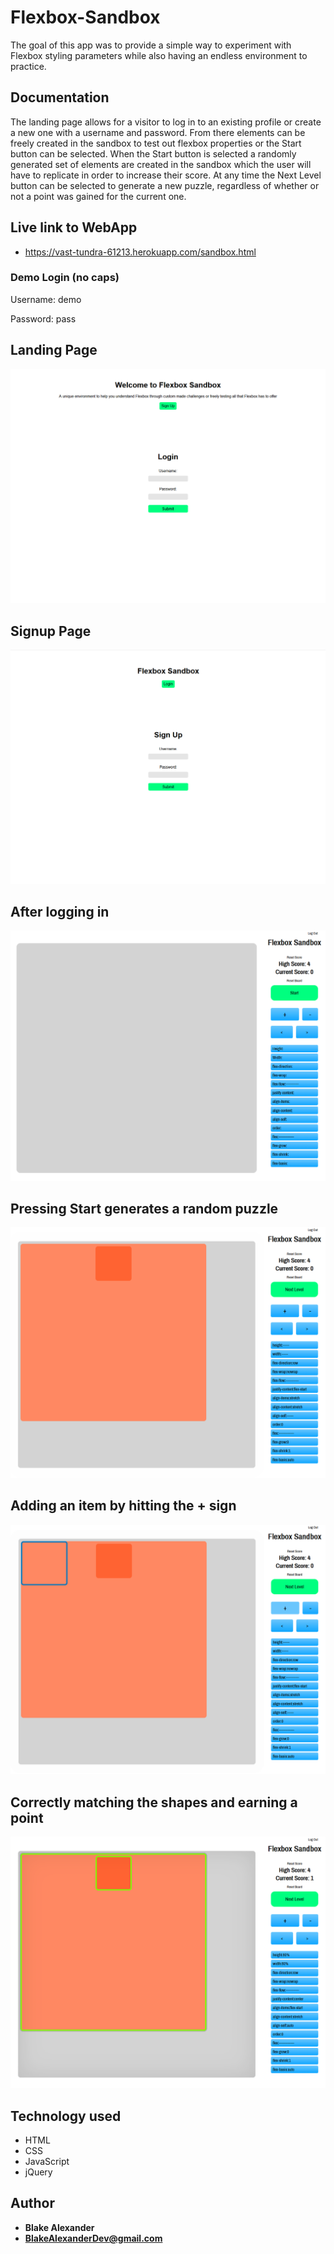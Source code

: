 # Flexbox-Sandbox

The goal of this app was to provide a simple way to experiment with Flexbox styling parameters while also having an endless environment to practice.

## Documentation

The landing page allows for a visitor to log in to an existing profile or create a new one with a username and password.  From there elements can be freely created in the sandbox to test out flexbox properties or the Start button can be selected.  When the Start button is selected a randomly generated set of elements are created in the sandbox which the user will have to replicate in order to increase their score.  At any time the Next Level button can be selected to generate a new puzzle, regardless of whether or not a point was gained for the current one.  

## Live link to WebApp 

- https://vast-tundra-61213.herokuapp.com/sandbox.html

### Demo Login (no caps)

Username: demo

Password: pass

## Landing Page
![Screenshot1](/screenshots/fbsblanding1.png)

## Signup Page
![Screenshot1](/screenshots/fbsblanding2.png)

## After logging in
![Screenshot1](/screenshots/fbsb1.png)

## Pressing Start generates a random puzzle
![Screenshot1](/screenshots/fbsb2.png)

## Adding an item by hitting the + sign
![Screenshot1](/screenshots/fbsb3.png)

## Correctly matching the shapes and earning a point
![Screenshot1](/screenshots/fbsb4.png)

## Technology used

* HTML
* CSS
* JavaScript
* jQuery

## Author

* **Blake Alexander**
* **BlakeAlexanderDev@gmail.com**
